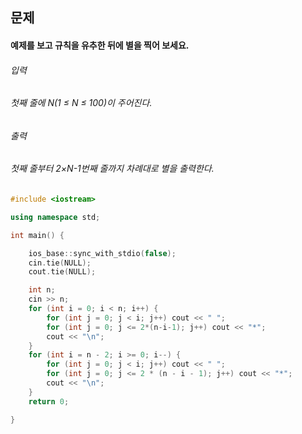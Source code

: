 ## 문제
#### 예제를 보고 규칙을 유추한 뒤에 별을 찍어 보세요.

###### 입력
###### 첫째 줄에 N(1 ≤ N ≤ 100)이 주어진다.

###### 출력
###### 첫째 줄부터 2×N-1번째 줄까지 차례대로 별을 출력한다.

```c++
#include <iostream>

using namespace std;

int main() {

	ios_base::sync_with_stdio(false);
	cin.tie(NULL);
	cout.tie(NULL);

	int n;
	cin >> n;
	for (int i = 0; i < n; i++) {
		for (int j = 0; j < i; j++) cout << " ";
		for (int j = 0; j <= 2*(n-i-1); j++) cout << "*";
		cout << "\n";
	}
	for (int i = n - 2; i >= 0; i--) {
		for (int j = 0; j < i; j++) cout << " ";
		for (int j = 0; j <= 2 * (n - i - 1); j++) cout << "*";
		cout << "\n";
	}
	return 0;

}
```
